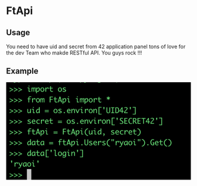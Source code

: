 # FtApi

## Usage
You need to have uid and secret from 42 application panel
tons of love for the dev Team who makde RESTful API.
You guys rock !!!

## Example

![example](https://github.com/ryaoi/ftApi/blob/master/img/example.png)
